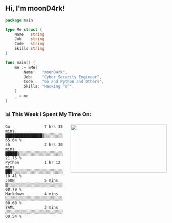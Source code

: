 <h2> Hi, I'm moonD4rk!</h2>

```go
package main

type Me struct {
	Name   string
	Job    string
	Code   string
	Skills string
}

func main() {
	me := &Me{
		Name:   "moonD4rk",
		Job:    "Cyber Security Engineer",
		Code:   "Go and Python and Others",
		Skills: "Hacking ^o^",
	}
	_ = me
}
```

<h3>📊 This Week I Spent My Time On:</h3>
<img align='right' src="https://github-readme-stats.vercel.app/api?username=moond4rk&show_icons=true&theme=radical", width="300" height="150">

<!--START_SECTION:waka-->

```text
Go               7 hrs 35 mins   ████████████████▒░░░░░░░░   65.64 %
sh               2 hrs 30 mins   █████▒░░░░░░░░░░░░░░░░░░░   21.75 %
Python           1 hr 12 mins    ██▓░░░░░░░░░░░░░░░░░░░░░░   10.41 %
JSON             5 mins          ▒░░░░░░░░░░░░░░░░░░░░░░░░   00.79 %
Markdown         4 mins          ░░░░░░░░░░░░░░░░░░░░░░░░░   00.60 %
YAML             3 mins          ░░░░░░░░░░░░░░░░░░░░░░░░░   00.54 %
```

<!--END_SECTION:waka-->

